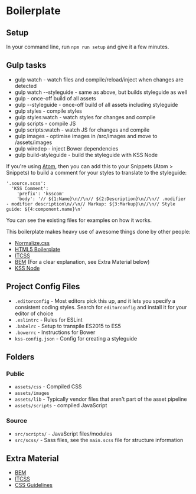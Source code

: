 # Boilerplate

## Setup
In your command line, run `npm run setup` and give it a few minutes.

## Gulp tasks

* gulp watch - watch files and compile/reload/inject when changes are detected
* gulp watch --styleguide - same as above, but builds styleguide as well
* gulp - once-off build of all assets
* gulp --styleguide - once-off build of all assets including styleguide
* gulp styles - compile styles
* gulp styles:watch - watch styles for changes and compile
* gulp scripts - compile JS
* gulp scripts:watch - watch JS for changes and compile
* gulp images - optimise images in /src/images and move to /assets/images
* gulp wiredep - inject Bower dependencies
* gulp build-styleguide - build the styleguide with KSS Node


If you're using [Atom](https://atom.io), then you can add this to your Snippets (Atom > Snippets) to build a comment for your styles to translate to the styleguide:

```
'.source.scss':
  'KSS Comment':
    'prefix': 'ksscom'
    'body': '// ${1:Name}\n//\n// ${2:Description}\n//\n// .modifier   - modifier description\n//\n// Markup: ${3:Markup}\n//\n// Style guide: ${4:component.name}\n'
```

You can see the existing files for examples on how it works.

This boilerplate makes heavy use of awesome things done by other people:

* [Normalize.css](http://necolas.github.io/normalize.css/)
* [HTML5 Boilerplate](https://github.com/h5bp)
* [ITCSS](https://www.youtube.com/watch?v=1OKZOV-iLj4)
* [BEM](http://bem.info/) (For a clear explanation, see Extra Material below)
* [KSS Node](https://github.com/kss-node/kss-node)

## Project Config Files

* `.editorconfig` - Most editors pick this up, and it lets you specify a consistent coding styles. Search for `editorconfig` and install it for your editor of choice
* `.eslintrc` - Rules for ESLint
* `.babelrc` - Setup to transpile ES2015 to ES5
* `.bowerrc` - Instructions for Bower
* `kss-config.json` - Config for creating a styleguide

## Folders

### Public
* `assets/css` - Compiled CSS
* `assets/images`
* `assets/lib` - Typically vendor files that aren't part of the asset pipeline
* `assets/scripts` - compiled JavaScript

### Source
* `src/scripts/` - JavaScript files/modules
* `src/scss/` - Sass files, see the `main.scss` file for structure information

## Extra Material

* [BEM](http://csswizardry.com/2013/01/mindbemding-getting-your-head-round-bem-syntax/)
* [ITCSS](https://www.youtube.com/watch?v=1OKZOV-iLj4)
* [CSS Guidelines](http://cssguidelin.es/)
